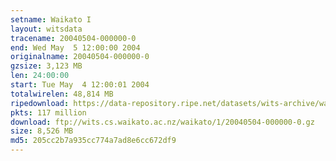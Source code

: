 ```yaml
---
setname: Waikato I
layout: witsdata
tracename: 20040504-000000-0
end: Wed May  5 12:00:00 2004
originalname: 20040504-000000-0
gzsize: 3,123 MB
len: 24:00:00
start: Tue May  4 12:00:01 2004
totalwirelen: 48,814 MB
ripedownload: https://data-repository.ripe.net/datasets/wits-archive/waikato/1/20040504-000000-0.gz
pkts: 117 million
download: ftp://wits.cs.waikato.ac.nz/waikato/1/20040504-000000-0.gz
size: 8,526 MB
md5: 205cc2b7a935cc774a7ad8e6cc672df9
---
```

